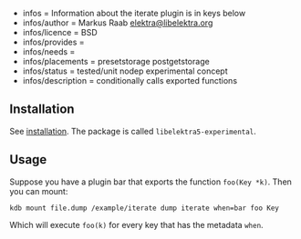 - infos = Information about the iterate plugin is in keys below
- infos/author = Markus Raab <elektra@libelektra.org>
- infos/licence = BSD
- infos/provides =
- infos/needs =
- infos/placements = presetstorage postgetstorage
- infos/status = tested/unit nodep experimental concept
- infos/description = conditionally calls exported functions

## Installation

See [installation](/doc/INSTALL.md).
The package is called `libelektra5-experimental`.

## Usage

Suppose you have a plugin bar that exports the function `foo(Key *k)`.
Then you can mount:

```
kdb mount file.dump /example/iterate dump iterate when=bar foo Key
```

Which will execute `foo(k)` for every key that has the metadata `when`.

